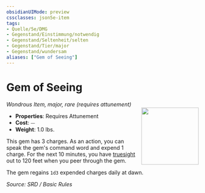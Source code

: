 ```yaml
---
obsidianUIMode: preview
cssclasses: json5e-item
tags:
- Quelle/5e/DMG
- Gegenstand/Einstimmung/notwendig
- Gegenstand/Seltenheit/selten
- Gegenstand/Tier/major
- Gegenstand/wundersam
aliases: ["Gem of Seeing"]
---
```

# Gem of Seeing
*Wondrous Item, major, rare (requires attunement)*  
<img src="Gegenstände/gem-of-seeing.webp" align="right" width="150">

- **Properties**: Requires Attunement
- **Cost**: ⏤
- **Weight**: 1.0 lbs.

This gem has 3 charges. As an action, you can speak the gem's command word and expend 1 charge. For the next 10 minutes, you have [truesight](rules/senses.md#truesight) out to 120 feet when you peer through the gem.

The gem regains `1d3` expended charges daily at dawn.

*Source: SRD / Basic Rules*